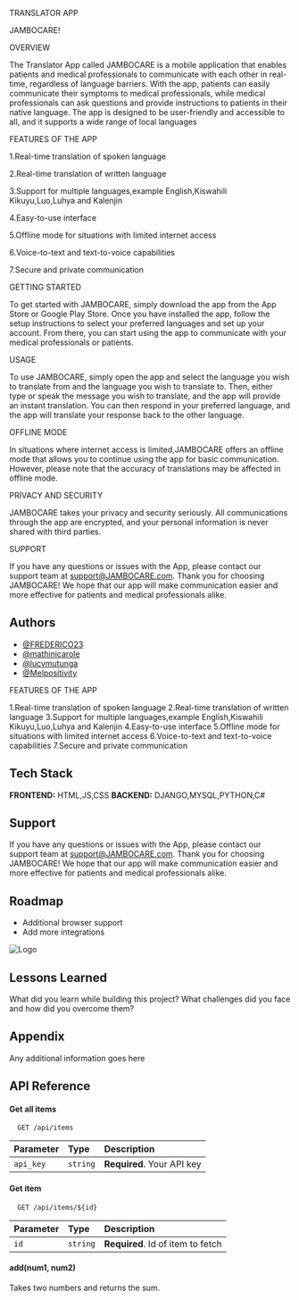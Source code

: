 TRANSLATOR APP

JAMBOCARE!

OVERVIEW

The Translator App called JAMBOCARE is a mobile application that enables patients and medical professionals to communicate with each other in real-time, regardless of language barriers. With the app, patients can easily communicate their symptoms to medical professionals, while medical professionals can ask questions and provide instructions to patients in their native language. The app is designed to be user-friendly and accessible to all, and it supports a wide range of local languages

FEATURES OF THE APP

1.Real-time translation of spoken language

2.Real-time translation of written language

3.Support for multiple languages,example English,Kiswahili Kikuyu,Luo,Luhya and Kalenjin

4.Easy-to-use interface

5.Offline mode for situations with limited internet access

6.Voice-to-text and text-to-voice capabilities

7.Secure and private communication


GETTING STARTED

To get started with JAMBOCARE, simply download the app from the App Store or Google Play Store. Once you have installed the app, follow the setup instructions to select your preferred languages and set up your account. From there, you can start using the app to communicate with your medical professionals or patients.

USAGE

To use JAMBOCARE, simply open the app and select the language you wish to translate from and the language you wish to translate to. Then, either type or speak the message you wish to translate, and the app will provide an instant translation. You can then respond in your preferred language, and the app will translate your response back to the other language.

OFFLINE MODE

In situations where internet access is limited,JAMBOCARE offers an offline mode that allows you to continue using the app for basic communication. However, please note that the accuracy of translations may be affected in offline mode.

PRIVACY AND SECURITY

JAMBOCARE takes your privacy and security seriously. All communications through the app are encrypted, and your personal information is never shared with third parties.

SUPPORT

If you have any questions or issues with the App, please contact our support team at support@JAMBOCARE.com.
Thank you for choosing JAMBOCARE! We hope that our app will make communication easier and more effective for patients and medical professionals alike.

## Authors

- [@FREDERICO23](https://www.github.com/melpositivity)
- [@mathinicarole](https://www.github.com/mathinicarole)
- [@lucymutunga](https://www.github.com/lucymutunga)
- [@Melpositivity](https://www.github.com/Melpositivity)

FEATURES OF THE APP

1.Real-time translation of spoken language
2.Real-time translation of written language
3.Support for multiple languages,example English,Kiswahili Kikuyu,Luo,Luhya and Kalenjin
4.Easy-to-use interface
5.Offline mode for situations with limited internet access
6.Voice-to-text and text-to-voice capabilities
7.Secure and private communication

## Tech Stack

**FRONTEND:** HTML,JS,CSS
**BACKEND:** DJANGO,MYSQL,PYTHON,C#

## Support

If you have any questions or issues with the App, please contact our support team at support@JAMBOCARE.com.
Thank you for choosing JAMBOCARE! We hope that our app will make communication easier and more effective for patients and medical professionals alike.

## Roadmap

- Additional browser support
- Add more integrations

![Logo](https://dev-to-uploads.s3.amazonaws.com/uploads/articles/th5xamgrr6se0x5ro4g6.png)

## Lessons Learned

What did you learn while building this project? What challenges did you face and how did you overcome them?

## Appendix

Any additional information goes here

## API Reference

#### Get all items

```http
  GET /api/items
```

| Parameter | Type     | Description                |
| :-------- | :------- | :------------------------- |
| `api_key` | `string` | **Required**. Your API key |

#### Get item

```http
  GET /api/items/${id}
```

| Parameter | Type     | Description                       |
| :-------- | :------- | :-------------------------------- |
| `id`      | `string` | **Required**. Id of item to fetch |

#### add(num1, num2)

Takes two numbers and returns the sum.
